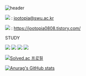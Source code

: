 ###                                                                                                            
![header](https://capsule-render.vercel.app/api?type=wave&color=999999&height=150&section=header&text=Wellcome%20to%20jootopia&fontSize=50)











<img src="https://img.shields.io/badge/mail-EF2D5E?style=flat-square&logo=maildotcom&logoColor=black"/> : jootopia@swu.ac.kr


<img src="https://img.shields.io/badge/blog-EF2D5E?style=flat-square&logo=blogger&logoColor=black"/> : https://jootopia0808.tistory.com/



STUDY

<img src="https://img.shields.io/badge/C-999999?style=flat-square&logo=c&logoColor=black"/>        <img src="https://img.shields.io/badge/python-999999?style=flat-square&logo=Python&logoColor=white"/>        <img src="https://img.shields.io/badge/Linux-999999?style=flat-square&logo=Linux&logoColor=white"/>     <img src="https://img.shields.io/badge/C++-999999?style=flat-square&logo=C++&logoColor=white"/>














   [![Solved.ac 프로필](http://mazassumnida.wtf/api/v2/generate_badge?boj=jootopia0808)](https://solved.ac/jootopia)




   [![Anurag's GitHub stats](https://github-readme-stats.vercel.app/api?username=jo0dy)](https://github.com/jo0dy/github-readme-stats)
<!--
**Jo0dY/Jo0dy** is a ✨ _special_ ✨ repository because its `README.md` (this file) appears on your GitHub profile.

Here are some ideas to get you started:

- 🌱 I’m currently learning ...
- 😄 Pronouns: ...



